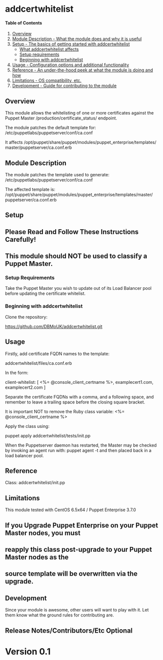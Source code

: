 
# addcertwhitelist 

#### Table of Contents

1. [Overview](#overview)
2. [Module Description - What the module does and why it is useful](#module-description)
3. [Setup - The basics of getting started with addcertwhitelist](#setup)
    * [What addcertwhitelist affects](#what-addcertwhitelist-affects)
    * [Setup requirements](#setup-requirements)
    * [Beginning with addcertwhitelist](#beginning-with-addcert_whitelist)
4. [Usage - Configuration options and additional functionality](#usage)
5. [Reference - An under-the-hood peek at what the module is doing and how](#reference)
5. [Limitations - OS compatibility, etc.](#limitations)
6. [Development - Guide for contributing to the module](#development)

## Overview

This module allows the whitelisting of one or more certificates against the
Puppet Master /production/certificate_status/ endpoint.

The module patches the default template for:
/etc/puppetlabs/puppetserver/conf/ca.conf

It affects /opt/puppet/share/puppet/modules/puppet_enterprise/templates/
master/puppetserver/ca.conf.erb

## Module Description

The module patches the template used to generate:
/etc/puppetlabs/puppetserver/conf/ca.conf

The affected template is:
/opt/puppet/share/puppet/modules/puppet_enterprise/templates/master/
puppetserver/ca.conf.erb

## Setup

## Please Read and Follow These Instructions Carefully!


## This module should NOT be used to classify a Puppet Master.

### Setup Requirements 

Take the Puppet Master you wish to update out of its Load Balancer pool 
before updating the certificate whitelist.

### Beginning with addcertwhitelist

Clone the repository:

https://github.com/DBMoUK/addcertwhitelist.git

## Usage

Firstly, add certificate FQDN names to the template:
 
addcertwhitelist/files/ca.conf.erb
 
In the form:
 
client-whitelist: [ <%= @console_client_certname %>, examplecert1.com, examplecert2.com ]
 
Separate the certificate FQDNs with a comma, and a following space, and remember to leave 
a trailing space before the closing square bracket.
 
It is important NOT to remove the Ruby class variable: <%= @console_client_certname %>
 
Apply the class using:
 
puppet apply addcertwhitelist/tests/init.pp


When the Puppetserver daemon has restarted, the Master may be checked
by invoking an agent run with: puppet agent -t and then placed back in
a load balancer pool.


## Reference

Class: addcertwhitelist/init.pp

## Limitations

This module tested with CentOS 6.5x64 / Puppet Enterprise 3.7.0

## If you Upgrade Puppet Enterprise on your Puppet Master nodes, you must 
## reapply this class post-upgrade to your Puppet Master nodes as the
## source template will be overwritten via the upgrade.

## Development

Since your module is awesome, other users will want to play with it. Let them
know what the ground rules for contributing are.

## Release Notes/Contributors/Etc **Optional**

Version 0.1
=======

